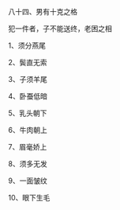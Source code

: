 八十四、男有十克之格

犯一件者，子不能送终，老困之相

1、须分燕尾

2、鬓直无索

3、子须羊尾

4、卧蚕低暗

5、乳头朝下

6、牛肉朝上

7、眉毫娇上

8、须多无发

9、一面皱纹

10、眼下生毛

